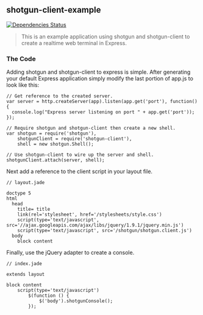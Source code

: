 ## shotgun-client-example

[![Dependencies Status](https://gemnasium.com/codetunnel/shotgun-client-example.png)](https://gemnasium.com/codetunnel/shotgun-client-example)

> This is an example application using shotgun and shotgun-client to create a realtime web terminal in Express.

### The Code

Adding shotgun and shotgun-client to express is simple. After generating your default Express application simply modify the last portion of app.js to look like this:

    // Get reference to the created server.
    var server = http.createServer(app).listen(app.get('port'), function(){
      console.log("Express server listening on port " + app.get('port'));
    });
    
    // Require shotgun and shotgun-client then create a new shell.
    var shotgun = require('shotgun'),
        shotgunClient = require('shotgun-client'),
        shell = new shotgun.Shell();
    
    // Use shotgun-client to wire up the server and shell.
    shotgunClient.attach(server, shell);
    
Next add a reference to the client script in your layout file.

    // layout.jade
    
    doctype 5
    html
      head
        title= title
        link(rel='stylesheet', href='/stylesheets/style.css')
        script(type='text/javascript', src='//ajax.googleapis.com/ajax/libs/jquery/1.9.1/jquery.min.js')
        script(type='text/javascript', src='/shotgun/shotgun.client.js')
      body
        block content
        
Finally, use the jQuery adapter to create a console.

    // index.jade
    
    extends layout

    block content
        script(type='text/javascript')
            $(function () {
                $('body').shotgunConsole();
            });
